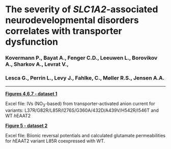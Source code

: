 # The severity of <i>SLC1A2</i>-associated neurodevelopmental disorders correlates with transporter dysfunction
### Kovermann P., Bayat A., Fenger C.D., Leeuwen L., Borovikov A., Sharkov A., Levrat V.,
### Lesca G., Perrin L., Levy J., Fahlke, C., Møller R.S., Jensen A.A. 
----------------------------------------------------------------------------------------------------------
<b>[Figures 4,6,7 - dataset 1](../main/Figs_4_6_7_Current_amplitudes_hEAAT2_variants.xlsx)</b>

Excel file: IVs (NO<sub>3</sub>-based) from transporter-activated anion current 
for variants: L37R/G82R/L85R/I276S/G360A/432D/A439V/H542R/I546T and WT <i>h</i>EAAT2

<b>[Figure 5 - dataset 2](../main/Fig_5_WTcoL85R_Glut_permeability.xlsx)</b>

Excel file: Biionic reversal potentials and calculated glutamate permeabilities 
for <i>h</i>EAAT2 variant L85R coexpressed with WT.
